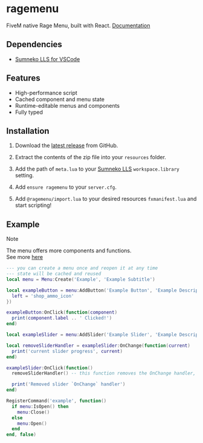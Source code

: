 # ragemenu

FiveM native Rage Menu, built with React. [Documentation](https://docs.ardelanyamanel.com/ragemenu)

## Dependencies

-   [Sumneko LLS for VSCode](https://marketplace.visualstudio.com/items?itemName=sumneko.lua)

## Features

-   High-performance script
-   Cached component and menu state
-   Runtime-editable menus and components
-   Fully typed

## Installation

1. Download the [latest release](https://github.com/ardelan869/ragemenu/releases/latest) from GitHub.

2. Extract the contents of the zip file into your `resources` folder.

3. Add the path of `meta.lua` to your [Sumneko LLS](https://marketplace.visualstudio.com/items?itemName=sumneko.lua) `workspace.library` setting.

4. Add `ensure ragemenu` to your `server.cfg`.

5. Add `@ragemenu/import.lua` to your desired resources `fxmanifest.lua` and start scripting!

## Example

> [!NOTE]
> The menu offers more components and functions.\
> See more [here](https://docs.ardelanyamanel.com/ragemenu)

```lua
--- you can create a menu once and reopen it at any time
--- state will be cached and reused
local menu = Menu:Create('Example', 'Example Subtitle')

local exampleButton = menu:AddButton('Example Button', 'Example Description', {
  left = 'shop_ammo_icon'
})

exampleButton:OnClick(function(component)
  print(component.label .. ' Clicked!')
end)

local exampleSlider = menu:AddSlider('Example Slider', 'Example Description', nil, 100, 0, 10, 50)

local removeSliderHandler = exampleSlider:OnChange(function(current)
  print('current slider progress', current)
end)

exampleSlider:OnClick(function()
  removeSliderHandler() -- this function removes the OnChange handler, that's above

  print('Removed slider `OnChange` handler')
end)

RegisterCommand('example', function()
  if menu:IsOpen() then
    menu:Close()
  else
    menu:Open()
  end
end, false)
```
